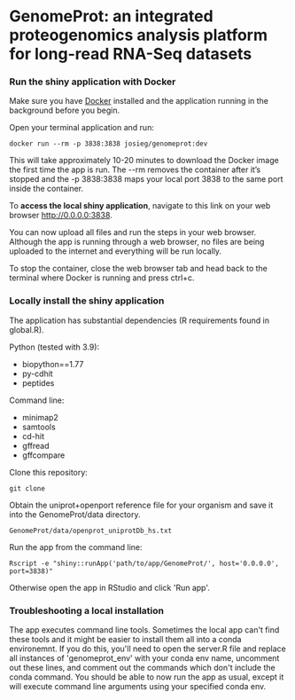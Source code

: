 # GenomeProt: an integrated proteogenomics analysis platform for long-read RNA-Seq datasets

### Run the shiny application with Docker
Make sure you have [Docker](https://docs.docker.com/engine/install/) installed and the application running in the background before you begin.

Open your terminal application and run:
```
docker run --rm -p 3838:3838 josieg/genomeprot:dev
```
This will take approximately 10-20 minutes to download the Docker image the first time the app is run.
The --rm removes the container after it’s stopped and the -p 3838:3838 maps your local port 3838 to the same port inside the container.

To **access the local shiny application**, navigate to this link on your web browser http://0.0.0.0:3838.

You can now upload all files and run the steps in your web browser. Although the app is running through a web browser, no files are being uploaded to the internet and everything will be run locally.

To stop the container, close the web browser tab and head back to the terminal where Docker is running and press ctrl+c.

### Locally install the shiny application

The application has substantial dependencies (R requirements found in global.R).

Python (tested with 3.9):
- biopython==1.77
- py-cdhit
- peptides

Command line:
- minimap2
- samtools
- cd-hit
- gffread
- gffcompare

Clone this repository:
```
git clone 
```

Obtain the uniprot+openport reference file for your organism and save it into the GenomeProt/data directory.
```
GenomeProt/data/openprot_uniprotDb_hs.txt
```

Run the app from the command line:
```
Rscript -e "shiny::runApp('path/to/app/GenomeProt/', host='0.0.0.0', port=3838)"
```

Otherwise open the app in RStudio and click 'Run app'.

### Troubleshooting a local installation
The app executes command line tools. Sometimes the local app can't find these tools and it might be easier to install them all into a conda environemnt.
If you do this, you'll need to open the server.R file and replace all instances of 'genomeprot_env' with your conda env name, uncomment out these lines, and comment out the commands which don't include the conda command. You should be able to now run the app as usual, except it will execute command line arguments using your specified conda env. 




